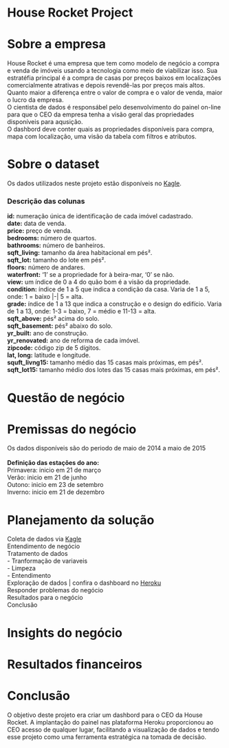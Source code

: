 # House Rocket Project
# Sobre a empresa
House Rocket é uma empresa que tem como modelo de negócio a compra e venda de imóveis usando a tecnologia como meio de viabilizar isso. Sua estratéfia principal é a compra de casas por preços baixos em localizações comercialmente atrativas e depois revendê-las por preços mais altos. Quanto maior a diferença entre o valor de compra e o valor de venda, maior o lucro da empresa. 
<br /> O cientista de dados é responsábel pelo desenvolvimento do painel on-line para que o CEO da empresa tenha a visão geral das propriedades disponíveis para aqusição.
<br /> O dashbord deve conter quais as propriedades disponíveis para compra, mapa com localização, uma visão da tabela com filtros e atributos.
# Sobre o dataset
Os dados utilizados neste projeto estão disponíveis no [Kagle](https://www.kaggle.com/harlfoxem/housesalesprediction).

### Descrição das colunas
**id:** numeração única de identificação de cada imóvel cadastrado.
<br />**date:** data de venda.
<br />**price:** preço de venda.
<br />**bedrooms:** número de quartos.
<br />**bathrooms:** número de banheiros.
<br />**sqft_living:** tamanho da área habitacional em pés².
<br />**sqft_lot:** tamanho do lote em pés².
<br />**floors:** número de andares.
<br />**waterfront:** ‘1’ se a propriedade for à beira-mar, ‘0’ se não.
<br />**view:** um índice de 0 a 4 do quão bom é a visão da propriedade.
<br />**condition:** índice de 1 a 5 que indica a condição da casa. Varia de 1 a 5, onde: 1 = baixo |-| 5 = alta.
<br />**grade:**  índice de 1 a 13 que indica a construção e o design do edifício. Varia de 1 a 13, onde: 1-3 = baixo, 7 = médio e 11-13 = alta.
<br />**sqft_above:** pés² acima do solo.
<br />**sqft_basement:** pés² abaixo do solo.
<br />**yr_built:** ano de construção.
<br />**yr_renovated:** ano de reforma de cada imóvel.
<br />**zipcode:** código zip de 5 dígitos.
<br />**lat, long:** latitude e longitude.
<br />**squft_livng15:** tamanho médio das 15 casas mais próximas, em pés².
<br />**sqft_lot15:** tamanho médio dos lotes das 15 casas mais próximas, em pés².

# Questão de negócio

# Premissas do negócio
Os dados disponíveis são do periodo de maio de 2014 a maio de 2015
<br />
<br />**Definição das estações do ano:**
<br />Primavera: inicio em 21 de março
<br />Verão: inicio em 21 de junho
<br />Outono: inicio em 23 de setembro
<br />Inverno: inicio em 21 de dezembro

# Planejamento da solução
Coleta de dados via [Kagle](https://www.kaggle.com/harlfoxem/housesalesprediction)
<br /> Entendimento de negócio
<br />Tratamento de dados
<br /> - Tranformação de variaveis
<br /> - Limpeza
<br /> - Entendimento
<br />Exploração de dados | confira o dashboard no [Heroku](https://analytics-house-rocket-21.herokuapp.com/)
<br />Responder problemas do negócio
<br />Resultados para o negócio
<br />Conclusão

# Insights do negócio

# Resultados financeiros

# Conclusão
O objetivo deste projeto era criar um dashbord para o CEO da House Rocket. A implantação do painel nas plataforma Heroku proporcionou ao CEO acesso de qualquer lugar, facilitando a visualização de dados e tendo esse projeto como uma ferramenta estratégica na tomada de decisão.
